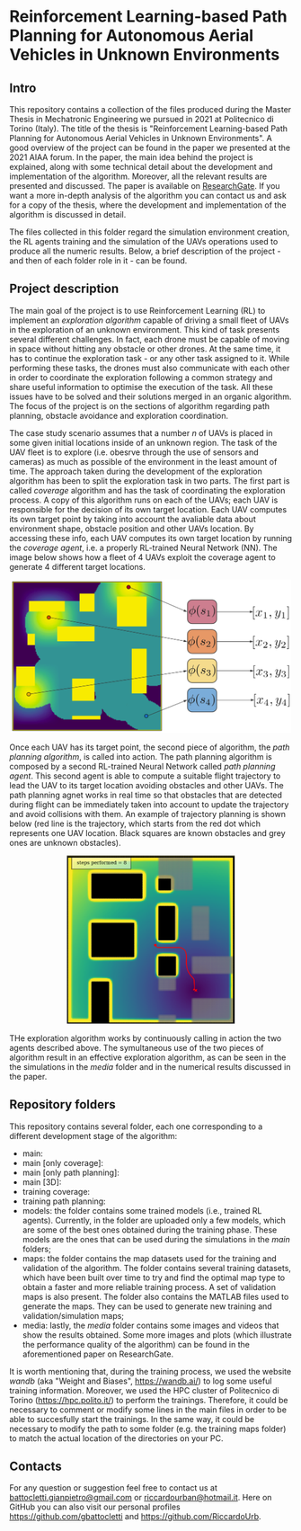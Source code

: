 # Reinforcement Learning-based Path Planning for Autonomous Aerial Vehicles in Unknown Environments

## Intro 

This repository contains a collection of the files produced during the Master Thesis in Mechatronic Engineering we pursued in 2021 at Politecnico di Torino (Italy). The title of the thesis is "Reinforcement Learning-based Path Planning for Autonomous Aerial Vehicles in Unknown Environments". A good overview of the project can be found in the paper we presented at the 2021 AIAA forum. In the paper, the main idea behind the project is explained, along with some technical detail about the development and implementation of the algorithm. Moreover, all the relevant results are presented and discussed. The paper is available on [ResearchGate](https://www.researchgate.net/publication/353530217_RL-based_Path_Planning_for_Autonomous_Aerial_Vehicles_in_Unknown_Environments). If you want a more in-depth analysis of the algorithm you can contact us and ask for a copy of the thesis, where the development and implementation of the algorithm is discussed in detail.

The files collected in this folder regard the simulation environment creation, the RL agents training and the simulation of the UAVs operations used to produce all the numeric results. Below, a brief description of the project - and then of each folder role in it - can be found.

## Project description

The main goal of the project is to use Reinforcement Learning (RL) to implement an *exploration algorithm* capable of driving a small fleet of UAVs in the exploration of an unknown environment. This kind of task presents several different challenges. In fact, each drone must be capable of moving in space without hitting any obstacle or other drones. At the same time, it has to continue the exploration task - or any other task assigned to it. While performing these tasks, the drones must also communicate with each other in order to coordinate the exploration following a common strategy and share useful information to optimise the execution of the task. All these issues have to be solved and their solutions merged in an organic algorithm. The focus of the project is on the sections of algorithm regarding path planning, obstacle avoidance and exploration coordination. 

The case study scenario assumes that a number *n* of UAVs is placed in some given initial locations inside of an unknown region. The task of the UAV fleet is to explore (i.e. obesrve through the use of sensors and cameras) as much as possible of the environment in the least amount of time. The approach taken during the development of the exploration algorithm has been to split the exploration task in two parts. The first part is called *coverage* algorithm and has the task of coordinating the exploration process. A copy of this algorithm runs on each of the UAVs; each UAV is responsible for the decision of its own target location. Each UAV computes its own target point by taking into account the avaliable data about environment shape, obstacle position and other UAVs location. By accessing these info, each UAV computes its own target location by running the *coverage agent*, i.e. a properly RL-trained Neural Network (NN). The image below shows how a fleet of 4 UAVs exploit the coverage agent to generate 4 different target locations.

<p align="center">
	<img src="/media/coverage_output.png" alt="Coverage NN output" width="500"/>
</p>
 
Once each UAV has its target point, the second piece of algorithm, the *path planning algorithm*, is called into action. The path planning algorithm is composed by a second RL-trained Neural Network called *path planning agent*. This second agent is able to compute a suitable flight trajectory to lead the UAV to its target location avoiding obstacles and other UAVs. The path planning agnet works in real time so that obstacles that are detected during flight can be immediately taken into account to update the trajectory and avoid collisions with them. An example of trajectory planning is shown below (red line is the trajectory, which starts from the red dot which represents one UAV location. Black squares are known obstacles and grey ones are unknown obstacles).

<p align="center">
	<img src="/media/sim1_1.png" alt="Path Planning trajectory" width="300"/>
</p>

THe exploration algorithm works by continuously calling in action the two agents described above. The symultaneous use of the two pieces of algorithm result in an effective exploration algorithm, as can be seen in the the simulations in the *media* folder and in the numerical results discussed in the paper.

## Repository folders

This repository contains several folder, each one corresponding to a different development stage of the algorithm:
- main:
- main [only coverage]:
- main [only path planning]:
- main [3D]:
- training coverage:
- training path planning:
- models: the folder contains some trained models (i.e., trained RL agents). Currently, in the folder are uploaded only a few models, which are some of the best ones obtained during the training phase. These models are the ones that can be used during the simulations in the *main* folders;
- maps: the folder contains the map datasets used for the training and validation of the algorithm. The folder contains several training datasets, which have been built over time to try and find the optimal map type to obtain a faster and more reliable training process. A set of validation maps is also present. The folder also contains the MATLAB files used to generate the maps. They can be used to generate new training and validation/simulation maps;
- media: lastly, the *media* folder contains some images and videos that show the results obtained. Some more images and plots (which illustrate the performance quality of the algorithm) can be found in the aforementioned paper on ResearchGate.

It is worth mentioning that, during the training process, we used the website *wandb* (aka "Weight and Biases", https://wandb.ai/) to log some useful training information. Moreover, we used the HPC cluster of Politecnico di Torino (https://hpc.polito.it/) to perform the trainings. Therefore, it could be necessary to comment or modify some lines in the main files in order to be able to succesfully start the trainings. In the same way, it could be necessary to modify the path to some folder (e.g. the training maps folder) to match the actual location of the directories on your PC.

## Contacts

For any question or suggestion feel free to contact us at battocletti.gianpietro@gmail.com or riccardourban@hotmail.it. Here on GitHub you can also visit our personal profiles https://github.com/gbattocletti and https://github.com/RiccardoUrb.
